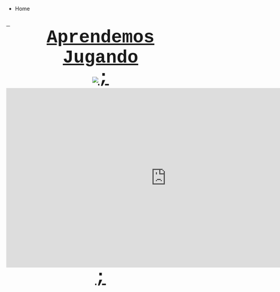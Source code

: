 
<ul class="breadcrumb">
  <li>Home</li>
</ul>
<html>
<body>
<h3><u><font face="courier new, courier, monospace">&nbsp;<font size="7"> <center>Aprendemos Jugando</center>

<body background="rainbow.jpg">


 <center> <img src="https://kinder3binamc.files.wordpress.com/2016/08/bienvenida.jpg" />;</center>






<center> <iframe width="853" height="480" src="https://www.youtube.com/embed/4deUxsQOGps" frameborder="0" allow="autoplay; encrypted-media" allowfullscreen></iframe>;</center>


  
 
 
 
  

  

 
  






